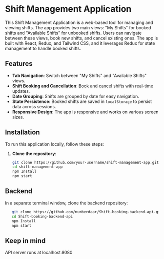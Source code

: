 # Shift Management Application

This Shift Management Application is a web-based tool for managing and viewing shifts. The app provides two main views: "My Shifts" for booked shifts and "Available Shifts" for unbooked shifts. Users can navigate between these views, book new shifts, and cancel existing ones. The app is built with React, Redux, and Tailwind CSS, and it leverages Redux for state management to handle booked shifts.

## Features

- **Tab Navigation**: Switch between "My Shifts" and "Available Shifts" views.
- **Shift Booking and Cancellation**: Book and cancel shifts with real-time updates.
- **Date Grouping**: Shifts are grouped by date for easy navigation.
- **State Persistence**: Booked shifts are saved in `localStorage` to persist data across sessions.
- **Responsive Design**: The app is responsive and works on various screen sizes.

## Installation

To run this application locally, follow these steps:

1. **Clone the repository**:
   ```bash
   git clone https://github.com/your-username/shift-management-app.git
   cd shift-management-app
   npm Install 
   npm start

## Backend
In a separate terminal window, clone the backend repository:

```bash
   git clone https://github.com/numberdaar/Shift-booking-backend-api.git
   cd Shift-booking-backend-api
   npm Install 
   npm start  
   ```

## Keep in mind 
   API server runs at localhost:8080
